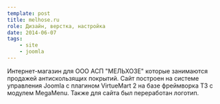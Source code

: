 ```yaml
---
template: post
title: melhose.ru
role: Дизайн, верстка, настройка
date: 2014-06-07
tags:
    - site
    - joomla
---
```


Интернет-магазин для ООО АСП "МЕЛЬХОЗЕ" которые занимаются продажей антискользящих покрытий. 
Сайт построен на системе управления Joomla с плагином 
VirtueMart 2 на базе фреймворка Т3 с модулем MegaMenu. Также для сайта был переработан логотип.
